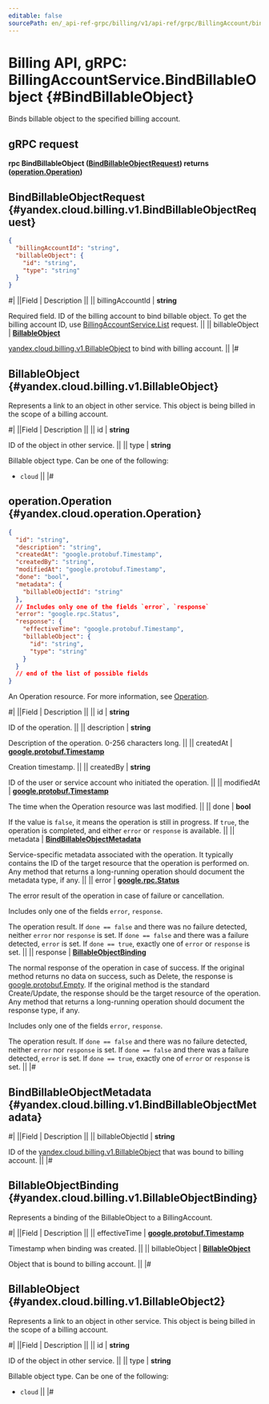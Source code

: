 ```yaml
---
editable: false
sourcePath: en/_api-ref-grpc/billing/v1/api-ref/grpc/BillingAccount/bindBillableObject.md
---
```


# Billing API, gRPC: BillingAccountService.BindBillableObject {#BindBillableObject}

Binds billable object to the specified billing account.

## gRPC request

**rpc BindBillableObject ([BindBillableObjectRequest](#yandex.cloud.billing.v1.BindBillableObjectRequest)) returns ([operation.Operation](#yandex.cloud.operation.Operation))**

## BindBillableObjectRequest {#yandex.cloud.billing.v1.BindBillableObjectRequest}

```json
{
  "billingAccountId": "string",
  "billableObject": {
    "id": "string",
    "type": "string"
  }
}
```

#|
||Field | Description ||
|| billingAccountId | **string**

Required field. ID of the billing account to bind billable object.
To get the billing account ID, use [BillingAccountService.List](/docs/billing/api-ref/grpc/BillingAccount/list#List) request. ||
|| billableObject | **[BillableObject](#yandex.cloud.billing.v1.BillableObject)**

[yandex.cloud.billing.v1.BillableObject](#yandex.cloud.billing.v1.BillableObject) to bind with billing account. ||
|#

## BillableObject {#yandex.cloud.billing.v1.BillableObject}

Represents a link to an object in other service.
This object is being billed in the scope of a billing account.

#|
||Field | Description ||
|| id | **string**

ID of the object in other service. ||
|| type | **string**

Billable object type. Can be one of the following:
* `cloud` ||
|#

## operation.Operation {#yandex.cloud.operation.Operation}

```json
{
  "id": "string",
  "description": "string",
  "createdAt": "google.protobuf.Timestamp",
  "createdBy": "string",
  "modifiedAt": "google.protobuf.Timestamp",
  "done": "bool",
  "metadata": {
    "billableObjectId": "string"
  },
  // Includes only one of the fields `error`, `response`
  "error": "google.rpc.Status",
  "response": {
    "effectiveTime": "google.protobuf.Timestamp",
    "billableObject": {
      "id": "string",
      "type": "string"
    }
  }
  // end of the list of possible fields
}
```

An Operation resource. For more information, see [Operation](/docs/api-design-guide/concepts/operation).

#|
||Field | Description ||
|| id | **string**

ID of the operation. ||
|| description | **string**

Description of the operation. 0-256 characters long. ||
|| createdAt | **[google.protobuf.Timestamp](https://developers.google.com/protocol-buffers/docs/reference/google.protobuf#timestamp)**

Creation timestamp. ||
|| createdBy | **string**

ID of the user or service account who initiated the operation. ||
|| modifiedAt | **[google.protobuf.Timestamp](https://developers.google.com/protocol-buffers/docs/reference/google.protobuf#timestamp)**

The time when the Operation resource was last modified. ||
|| done | **bool**

If the value is `false`, it means the operation is still in progress.
If `true`, the operation is completed, and either `error` or `response` is available. ||
|| metadata | **[BindBillableObjectMetadata](#yandex.cloud.billing.v1.BindBillableObjectMetadata)**

Service-specific metadata associated with the operation.
It typically contains the ID of the target resource that the operation is performed on.
Any method that returns a long-running operation should document the metadata type, if any. ||
|| error | **[google.rpc.Status](https://cloud.google.com/tasks/docs/reference/rpc/google.rpc#status)**

The error result of the operation in case of failure or cancellation.

Includes only one of the fields `error`, `response`.

The operation result.
If `done == false` and there was no failure detected, neither `error` nor `response` is set.
If `done == false` and there was a failure detected, `error` is set.
If `done == true`, exactly one of `error` or `response` is set. ||
|| response | **[BillableObjectBinding](#yandex.cloud.billing.v1.BillableObjectBinding)**

The normal response of the operation in case of success.
If the original method returns no data on success, such as Delete,
the response is [google.protobuf.Empty](https://developers.google.com/protocol-buffers/docs/reference/google.protobuf#google.protobuf.Empty).
If the original method is the standard Create/Update,
the response should be the target resource of the operation.
Any method that returns a long-running operation should document the response type, if any.

Includes only one of the fields `error`, `response`.

The operation result.
If `done == false` and there was no failure detected, neither `error` nor `response` is set.
If `done == false` and there was a failure detected, `error` is set.
If `done == true`, exactly one of `error` or `response` is set. ||
|#

## BindBillableObjectMetadata {#yandex.cloud.billing.v1.BindBillableObjectMetadata}

#|
||Field | Description ||
|| billableObjectId | **string**

ID of the [yandex.cloud.billing.v1.BillableObject](#yandex.cloud.billing.v1.BillableObject) that was bound to billing account. ||
|#

## BillableObjectBinding {#yandex.cloud.billing.v1.BillableObjectBinding}

Represents a binding of the BillableObject to a BillingAccount.

#|
||Field | Description ||
|| effectiveTime | **[google.protobuf.Timestamp](https://developers.google.com/protocol-buffers/docs/reference/google.protobuf#timestamp)**

Timestamp when binding was created. ||
|| billableObject | **[BillableObject](#yandex.cloud.billing.v1.BillableObject2)**

Object that is bound to billing account. ||
|#

## BillableObject {#yandex.cloud.billing.v1.BillableObject2}

Represents a link to an object in other service.
This object is being billed in the scope of a billing account.

#|
||Field | Description ||
|| id | **string**

ID of the object in other service. ||
|| type | **string**

Billable object type. Can be one of the following:
* `cloud` ||
|#